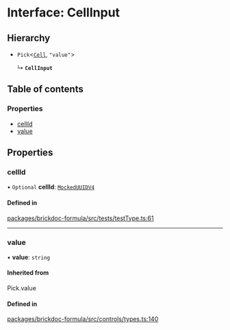 # Interface: CellInput

## Hierarchy

- `Pick`<[`Cell`](Cell.md), `"value"`\>

  ↳ **`CellInput`**

## Table of contents

### Properties

- [cellId](CellInput.md#cellid)
- [value](CellInput.md#value)

## Properties

### <a id="cellid" name="cellid"></a> cellId

• `Optional` **cellId**: [`MockedUUIDV4`](../README.md#mockeduuidv4)

#### Defined in

[packages/brickdoc-formula/src/tests/testType.ts:61](https://github.com/mashcard/mashcard/blob/main/packages/brickdoc-formula/src/tests/testType.ts#L61)

---

### <a id="value" name="value"></a> value

• **value**: `string`

#### Inherited from

Pick.value

#### Defined in

[packages/brickdoc-formula/src/controls/types.ts:140](https://github.com/mashcard/mashcard/blob/main/packages/brickdoc-formula/src/controls/types.ts#L140)
